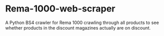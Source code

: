 # Rema-1000-web-scraper
A Python BS4 crawler for Rema 1000 crawling through all products to see whether products in the discount magazines actually are on discount.
